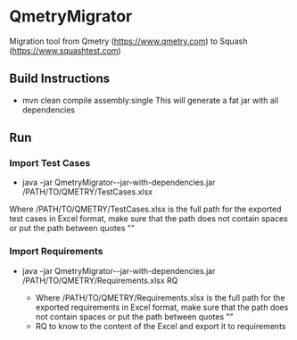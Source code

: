 # QmetryMigrator
Migration tool from Qmetry (https://www.qmetry.com) to Squash (https://www.squashtest.com)

## Build Instructions
* mvn clean compile assembly:single
This will generate a fat jar with all dependencies

## Run 

### Import Test Cases

* java -jar QmetryMigrator-<VERSION>-jar-with-dependencies.jar /PATH/TO/QMETRY/TestCases.xlsx

Where /PATH/TO/QMETRY/TestCases.xlsx is the full path for the exported test cases in Excel format, make sure that the path does not contain spaces or put the path between quotes ""

### Import Requirements

* java -jar QmetryMigrator-<VERSION>-jar-with-dependencies.jar /PATH/TO/QMETRY/Requirements.xlsx RQ

  * Where /PATH/TO/QMETRY/Requirements.xlsx is the full path for the exported requirements in Excel format, make sure that the path does not contain spaces or put the path between quotes ""
  * RQ to know to the content of the Excel and export it to requirements

